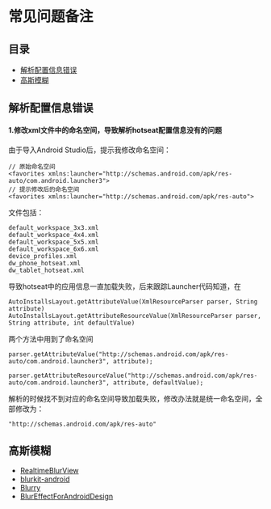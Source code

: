 # 常见问题备注

## 目录

* [解析配置信息错误](#解析配置信息错误)
* [高斯模糊](@高斯模糊)

## 解析配置信息错误

#### 1.修改xml文件中的命名空间，导致解析hotseat配置信息没有的问题

由于导入Android Studio后，提示我修改命名空间：

```
// 原始命名空间
<favorites xmlns:launcher="http://schemas.android.com/apk/res-auto/com.android.launcher3">
// 提示修改后的命名空间
<favorites xmlns:launcher="http://schemas.android.com/apk/res-auto">
```

文件包括：

```
default_workspace_3x3.xml
default_workspace_4x4.xml
default_workspace_5x5.xml
default_workspace_6x6.xml
device_profiles.xml
dw_phone_hotseat.xml
dw_tablet_hotseat.xml
```

导致hotseat中的应用信息一直加载失败，后来跟踪Launcher代码知道，在

```
AutoInstallsLayout.getAttributeValue(XmlResourceParser parser, String attribute)
AutoInstallsLayout.getAttributeResourceValue(XmlResourceParser parser, String attribute, int defaultValue)
```

两个方法中用到了命名空间

```
parser.getAttributeValue("http://schemas.android.com/apk/res-auto/com.android.launcher3", attribute);

parser.getAttributeResourceValue("http://schemas.android.com/apk/res-auto/com.android.launcher3", attribute, defaultValue);
```

解析的时候找不到对应的命名空间导致加载失败，修改办法就是统一命名空间，全部修改为：

```
"http://schemas.android.com/apk/res-auto"
```

## 高斯模糊
* [RealtimeBlurView](https://github.com/mmin18/RealtimeBlurView)
* [blurkit-android](https://github.com/CameraKit/blurkit-android)
* [Blurry](https://github.com/wasabeef/Blurry)
* [BlurEffectForAndroidDesign](https://github.com/PomepuyN/BlurEffectForAndroidDesign)